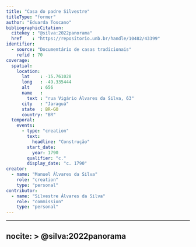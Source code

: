 ```yaml
---
title: "Casa do padre Silvestre"
titleType: "former"
author: "Eduarda Toscano"
bibliographicCitation:
  citekey : "@silva:2022panorama"
  href    : "https://repositorio.unb.br/handle/10482/43399"
identifier:
  - source: "Documentário de casas tradicionais"
    refid : 70
coverage:
  spatial:
    location:
      lat    : -15.761028
      long   : -49.335444
      alt    : 656
      name   :
        text : "rua Vigário Álvares da Silva, 63"
      city   : "Jaraguá"
      state  : BR-GO
      country: "BR"
  temporal:
    events:
      - type: "creation"
        text:
          headline: "Construção"
        start_date:
          year: 1790
        qualifier: "c."
        display_date: "c. 1790"
creator:
  - name: "Manuel Álvares da Silva"
    role: "creation"
    type: "personal"
contributor:
  - name: "Silvestre Álvares da Silva"
    role: "commission"
    type: "personal"
---
```


---
nocite: >
  @silva:2022panorama
---

